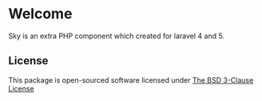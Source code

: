 # Welcome

Sky is an extra PHP component which created for laravel 4 and 5.


## License

This package is open-sourced software licensed under [The BSD 3-Clause License](http://opensource.org/licenses/BSD-3-Clause)